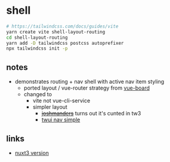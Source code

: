 # shell

```sh
# https://tailwindcss.com/docs/guides/vite
yarn create vite shell-layout-routing 
cd shell-layout-routing
yarn add -D tailwindcss postcss autoprefixer
npx tailwindcss init -p

```

## notes

- demonstrates routing + nav shell with active nav item styling
  - ported layout / vue-router strategy from [vue-board](file:///code/web/nuxt/vue-board/README.ilan.md)
  - changed to
    - vite not vue-cli-service
    - simpler layout
      - ~~[joshmanders](https://codepen.io/joshmanders/pen/PQQBoR)~~ turns out it's cunted in tw3
      - [twui nav simple](https://tailwindui.com/components/application-ui/navigation/navbars#component-aaed25b299f2015d2c4276b98d463cee)

## links

- [nuxt3 version](file:///code/web/nuxt/6-tw-simple-nav/README.md)